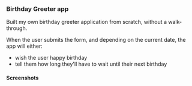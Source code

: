 ### Birthday Greeter app

Built my own birthday greeter application from scratch, without a walk-through.

When the user submits the form, and depending on the current date, the app will either:

- wish the user happy birthday
- tell them how long they'll have to wait until their next birthday

#### Screenshots